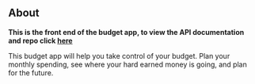 ## About
__This is the front end of the budget app, to view the API documentation and repo click [here](https://github.com/j-grooms/budget-app-backend)__

This budget app will help you take control of your budget. Plan your monthly spending, see where your hard earned money is going, and plan for the future.
